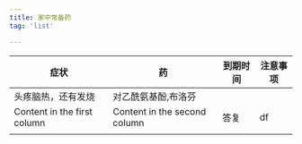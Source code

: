 ```yaml
---
title: 家中常备药
tag: 'list'

---
```




| 症状                        | 药                           | 到期时间 | 注意事项 |
| --------------------------- | ---------------------------- | -------- | -------- |
| 头疼脑热，还有发烧          | 对乙酰氨基酚,布洛芬          |          |          |
| Content in the first column | Content in the second column | 答复     | df       |
|                             |                              |          |          |